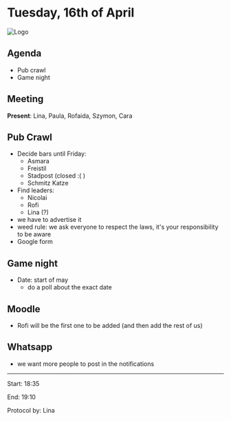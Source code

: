 # Tuesday, 16th of April

![Logo](logo.jpg)

## Agenda

- Pub crawl
- Game night

## Meeting
**Present**: Lina, Paula, Rofaida, Szymon, Cara

## Pub Crawl
- Decide bars until Friday:
  - Asmara
  - Freistil
  - Stadpost (closed :( )
  - Schmitz Katze
- Find leaders:
    - Nicolai
    - Rofi
    - Lina (?)
- we have to advertise it
- weed rule: we ask everyone to respect the laws, it's your responsibility to be aware
- Google form

## Game night
- Date: start of may
    - do a poll about the exact date

## Moodle
- Rofi will be the first one to be added (and then add the rest of us)

## Whatsapp
- we want more people to post in the notifications


---

Start: 18:35

End: 19:10

Protocol by: Lina
